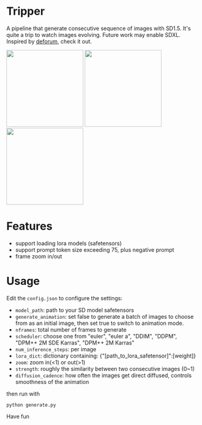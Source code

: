 # Tripper
A pipeline that generate consecutive sequence of images with SD1.5. It's quite a trip to watch images evolving. Future work may enable SDXL. Inspired by [deforum](https://deforum.art/), check it out.

<img src = "preview/sample1.gif" width ="200" /> <img src = "preview/sample2.gif" width ="200" /> <img src = "preview/sample3.gif" width ="200" />

# Features
- support loading lora models (safetensors)
- support prompt token size exceeding 75, plus negative prompt
- frame zoom in/out 
# Usage
Edit the `config.json` to configure the settings:
- `model_path`: path to your SD model safetensors
- `generate_animation`: set false to generate a batch of images to choose from as an initial image, then set true to switch to animation mode.
- `nframes`: total number of frames to generate
- `scheduler`: choose one from "euler", "euler a", "DDIM", "DDPM", "DPM++ 2M SDE Karras", "DPM++ 2M Karras"
- `num_inference_steps`: per image
- `lora_dict`: dictionary containing: {"[path_to_lora_safetensor]":[weight]}
- `zoom`: zoom in(<1) or out(>1)
- `strength`: roughly the similarity between two consecutive images (0~1)
- `diffusion_cadence`: how often the images get direct diffused, controls smoothness of the animation

then run with
```
python generate.py
```

Have fun
